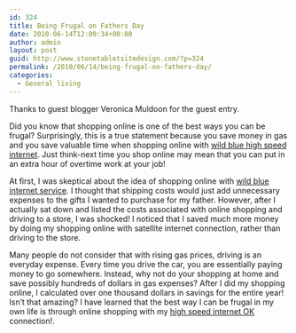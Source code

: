```yaml
---
id: 324
title: Being Frugal on Fathers Day
date: 2010-06-14T12:09:34+00:00
author: admin
layout: post
guid: http://www.stonetabletsitedesign.com/?p=324
permalink: /2010/06/14/being-frugal-on-fathers-day/
categories:
  - General living
---
```

Thanks to guest blogger Veronica Muldoon for the guest entry.

Did you know that shopping online is one of the best ways you can be frugal? Surprisingly, this is a true statement because you save money in gas and you save valuable time when shopping online with [wild blue high speed internet](http://get.wildblue.com/). Just think-next time you shop online may mean that you can put in an extra hour of overtime work at your job!

At first, I was skeptical about the idea of shopping online with [wild blue internet service](http://get.wildblue.com/pricing.html). I thought that shipping costs would just add unnecessary expenses to the gifts I wanted to purchase for my father. However, after I actually sat down and listed the costs associated with online shopping and driving to a store, I was shocked! I noticed that I saved much more money by doing my shopping online with satellite internet connection, rather than driving to the store.

Many people do not consider that with rising gas prices, driving is an everyday expense. Every time you drive the car, you are essentially paying money to go somewhere. Instead, why not do your shopping at home and save possibly hundreds of dollars in gas expenses? After I did my shopping online, I calculated over one thousand dollars in savings for the entire year! Isn&#8217;t that amazing? I have learned that the best way I can be frugal in my own life is through online shopping with my [high speed internet OK](http://get.wildblue.com/internet-provider/oklahoma/) connection!.